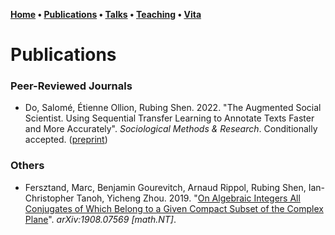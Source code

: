 **[Home](index.md) • [Publications](publications.md) • [Talks](talks.md) • [Teaching](teaching.md) • [Vita](cv.md)**

# Publications

### Peer-Reviewed Journals

- Do, Salomé, Étienne Ollion, Rubing Shen. 2022. "The Augmented Social Scientist. Using Sequential Transfer Learning to Annotate Texts Faster and More Accurately". *Sociological Methods & Research*. Conditionally accepted. ([preprint](https://osf.io/preprints/socarxiv/3fkzc/))


### Others

- Fersztand, Marc, Benjamin Gourevitch, Arnaud Rippol, Rubing Shen, Ian-Christopher Tanoh, Yicheng Zhou. 2019. "[On Algebraic Integers All Conjugates of Which Belong to a Given Compact Subset of the Complex Plane](https://arxiv.org/abs/1908.07569)". *arXiv:1908.07569 \[math.NT\]*. 


